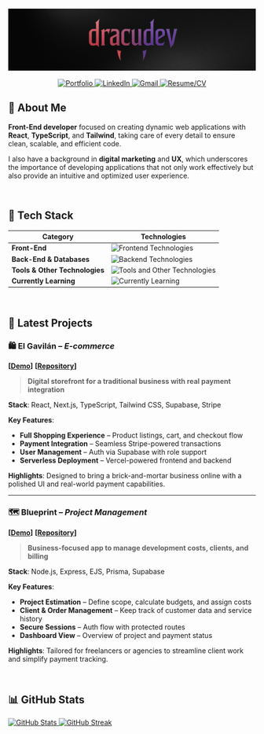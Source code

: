 ![dracudev](banner.png)

<div align="center">
  
  <a href="https://www.dracu.dev" target="_blank">
    <img src="https://img.shields.io/badge/Portfolio-6C5CE7?style=for-the-badge&logoColor=white" alt="Portfolio" />
    </a>
  
  <a href="https://www.linkedin.com/in/dracudev" target="_blank">
    <img src="https://img.shields.io/badge/LinkedIn-0077B5?style=for-the-badge&logo=linkedin&logoColor=white" alt="LinkedIn" />
  </a>
  
  <a href="mailto:andreujavier99@gmail.com" target="_blank">
    <img src="https://img.shields.io/badge/Gmail-D14836?style=for-the-badge&logo=gmail&logoColor=white" alt="Gmail" />
  </a>


  <a href="https://dracu.dev/cv-javier-andreu.pdf" target="_blank">
    <img src="https://img.shields.io/badge/Resume/CV-2C3E50?style=for-the-badge&logo=readme&logoColor=white" alt="Resume/CV" />
  </a>
</div>

## 👾 About Me

**Front-End developer** focused on creating dynamic web applications with **React**, **TypeScript**, and **Tailwind**, taking care of every detail to ensure clean, scalable, and efficient code.

I also have a background in **digital marketing** and **UX**, which underscores the importance of developing applications that not only work effectively but also provide an intuitive and optimized user experience.

<br>

## 🧬 Tech Stack

| Category | Technologies |
|----------|-------------|
| **Front-End** | <img src="https://skillicons.dev/icons?i=html,css,js,ts,react,vite,next,tailwind,bootstrap&theme=dark" height="40px" alt="Frontend Technologies" /> |
| **Back-End & Databases** | <img src="https://skillicons.dev/icons?i=nodejs,express,mysql,postgresql,prisma,sequelize,supabase,firebase&theme=dark" height="40px" alt="Backend Technologies" /> |
| **Tools & Other Technologies** | <img src="https://skillicons.dev/icons?i=git,github,vercel,wordpress,photoshop&theme=dark" height="40px" alt="Tools and Other Technologies" /> |
| **Currently Learning** | <img src="https://skillicons.dev/icons?i=jest,mongodb,astro,figma&theme=dark" height="40px" alt="Currently Learning" /> |

<br>

## 📌 Latest Projects

### 🛍️ El Gavilán – *E-commerce*  
**[[Demo](https://gavilan-shop.vercel.app)]**  **[[Repository](https://github.com/dracudev/gavilan-shop)]**  
> **Digital storefront for a traditional business with real payment integration**

**Stack**: React, Next.js, TypeScript, Tailwind CSS, Supabase, Stripe

**Key Features**:  
- **Full Shopping Experience** – Product listings, cart, and checkout flow  
- **Payment Integration** – Seamless Stripe-powered transactions  
- **User Management** – Auth via Supabase with role support  
- **Serverless Deployment** – Vercel-powered frontend and backend  

**Highlights**: Designed to bring a brick-and-mortar business online with a polished UI and real-world payment capabilities.

---

### 🗺️ Blueprint – *Project Management*  
**[[Demo](https://dracudev-blueprint-app.vercel.app)]**  **[[Repository](https://github.com/dracudev/blueprint-app)]**  
> **Business-focused app to manage development costs, clients, and billing**

**Stack**: Node.js, Express, EJS, Prisma, Supabase

**Key Features**:  
- **Project Estimation** – Define scope, calculate budgets, and assign costs  
- **Client & Order Management** – Keep track of customer data and service history  
- **Secure Sessions** – Auth flow with protected routes  
- **Dashboard View** – Overview of project and payment status  

**Highlights**: Tailored for freelancers or agencies to streamline client work and simplify payment tracking.

<br>

## 📊 GitHub Stats

<p align="left">
  <a href="https://github.com/dracudev">
    <img src="https://github-readme-stats.vercel.app/api?username=dracudev&show_icons=true&theme=tokyonight" alt="GitHub Stats" />
  </a>
  <a href="https://github.com/DenverCoder1/github-readme-streak-stats">
    <img src="https://streak-stats.demolab.com?user=dracudev&theme=tokyonight" alt="GitHub Streak" />
  </a>
</p>

